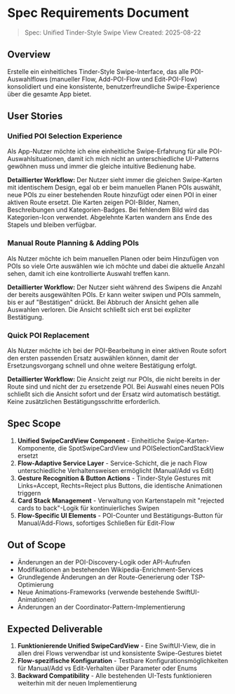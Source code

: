 # Spec Requirements Document

> Spec: Unified Tinder-Style Swipe View
> Created: 2025-08-22

## Overview

Erstelle ein einheitliches Tinder-Style Swipe-Interface, das alle POI-Auswahlflows (manueller Flow, Add-POI-Flow und Edit-POI-Flow) konsolidiert und eine konsistente, benutzerfreundliche Swipe-Experience über die gesamte App bietet.

## User Stories

### Unified POI Selection Experience

Als App-Nutzer möchte ich eine einheitliche Swipe-Erfahrung für alle POI-Auswahlsituationen, damit ich mich nicht an unterschiedliche UI-Patterns gewöhnen muss und immer die gleiche intuitive Bedienung habe.

**Detaillierter Workflow:** Der Nutzer sieht immer die gleichen Swipe-Karten mit identischem Design, egal ob er beim manuellen Planen POIs auswählt, neue POIs zu einer bestehenden Route hinzufügt oder einen POI in einer aktiven Route ersetzt. Die Karten zeigen POI-Bilder, Namen, Beschreibungen und Kategorien-Badges. Bei fehlendem Bild wird das Kategorien-Icon verwendet. Abgelehnte Karten wandern ans Ende des Stapels und bleiben verfügbar.

### Manual Route Planning & Adding POIs

Als Nutzer möchte ich beim manuellen Planen oder beim Hinzufügen von POIs so viele Orte auswählen wie ich möchte und dabei die aktuelle Anzahl sehen, damit ich eine kontrollierte Auswahl treffen kann.

**Detaillierter Workflow:** Der Nutzer sieht während des Swipens die Anzahl der bereits ausgewählten POIs. Er kann weiter swipen und POIs sammeln, bis er auf "Bestätigen" drückt. Bei Abbruch der Ansicht gehen alle Auswahlen verloren. Die Ansicht schließt sich erst bei expliziter Bestätigung.

### Quick POI Replacement

Als Nutzer möchte ich bei der POI-Bearbeitung in einer aktiven Route sofort den ersten passenden Ersatz auswählen können, damit der Ersetzungsvorgang schnell und ohne weitere Bestätigung erfolgt.

**Detaillierter Workflow:** Die Ansicht zeigt nur POIs, die nicht bereits in der Route sind und nicht der zu ersetzende POI. Bei Auswahl eines neuen POIs schließt sich die Ansicht sofort und der Ersatz wird automatisch bestätigt. Keine zusätzlichen Bestätigungsschritte erforderlich.

## Spec Scope

1. **Unified SwipeCardView Component** - Einheitliche Swipe-Karten-Komponente, die SpotSwipeCardView und POISelectionCardStackView ersetzt
2. **Flow-Adaptive Service Layer** - Service-Schicht, die je nach Flow unterschiedliche Verhaltensweisen ermöglicht (Manual/Add vs Edit)
3. **Gesture Recognition & Button Actions** - Tinder-Style Gestures mit Links=Accept, Rechts=Reject plus Buttons, die identische Animationen triggern
4. **Card Stack Management** - Verwaltung von Kartenstapeln mit "rejected cards to back"-Logik für kontinuierliches Swipen
5. **Flow-Specific UI Elements** - POI-Counter und Bestätigungs-Button für Manual/Add-Flows, sofortiges Schließen für Edit-Flow

## Out of Scope

- Änderungen an der POI-Discovery-Logik oder API-Aufrufen
- Modifikationen an bestehenden Wikipedia-Enrichment-Services
- Grundlegende Änderungen an der Route-Generierung oder TSP-Optimierung
- Neue Animations-Frameworks (verwende bestehende SwiftUI-Animationen)
- Änderungen an der Coordinator-Pattern-Implementierung

## Expected Deliverable

1. **Funktionierende Unified SwipeCardView** - Eine SwiftUI-View, die in allen drei Flows verwendbar ist und konsistente Swipe-Gestures bietet
2. **Flow-spezifische Konfiguration** - Testbare Konfigurationsmöglichkeiten für Manual/Add vs Edit-Verhalten über Parameter oder Enums
3. **Backward Compatibility** - Alle bestehenden UI-Tests funktionieren weiterhin mit der neuen Implementierung
